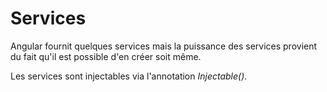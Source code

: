 # Services

Angular fournit quelques services mais la puissance des services provient du fait qu'il est possible d'en créer soit même.

Les services sont injectables via l'annotation *Injectable()*.
